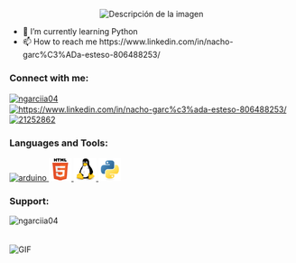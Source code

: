 <p align="center">
  <img src="https://i.imgur.com/1ytMCRK.jpeg" alt="Descripción de la imagen" width="800">
</p>

<ul>
  <li>🌱 I’m currently learning Python</li>
  <li>📫 How to reach me https://www.linkedin.com/in/nacho-garc%C3%ADa-esteso-806488253/</li>
</ul>

<h3 align="left">Connect with me:</h3>
<p align="left">
<a href="https://twitter.com/ngarciia04" target="blank"><img align="center" src="https://raw.githubusercontent.com/rahuldkjain/github-profile-readme-generator/master/src/images/icons/Social/twitter.svg" alt="ngarciia04" height="30" width="40" /></a>
<a href="https://linkedin.com/in/https://www.linkedin.com/in/nacho-garc%c3%ada-esteso-806488253/" target="blank"><img align="center" src="https://raw.githubusercontent.com/rahuldkjain/github-profile-readme-generator/master/src/images/icons/Social/linked-in-alt.svg" alt="https://www.linkedin.com/in/nacho-garc%c3%ada-esteso-806488253/" height="30" width="40" /></a>
<a href="https://stackoverflow.com/users/21252862" target="blank"><img align="center" src="https://raw.githubusercontent.com/rahuldkjain/github-profile-readme-generator/master/src/images/icons/Social/stack-overflow.svg" alt="21252862" height="30" width="40" /></a>
</p>

<h3 align="left">Languages and Tools:</h3>
<p align="left"> <a href="https://www.arduino.cc/" target="_blank" rel="noreferrer"> <img src="https://cdn.worldvectorlogo.com/logos/arduino-1.svg" alt="arduino" width="40" height="40"/> </a> <a href="https://www.w3.org/html/" target="_blank" rel="noreferrer"> <img src="https://raw.githubusercontent.com/devicons/devicon/master/icons/html5/html5-original-wordmark.svg" alt="html5" width="40" height="40"/> </a> <a href="https://www.linux.org/" target="_blank" rel="noreferrer"> <img src="https://raw.githubusercontent.com/devicons/devicon/master/icons/linux/linux-original.svg" alt="linux" width="40" height="40"/> </a> <a href="https://www.python.org" target="_blank" rel="noreferrer"> <img src="https://raw.githubusercontent.com/devicons/devicon/master/icons/python/python-original.svg" alt="python" width="40" height="40"/> </a> </p>

<h3 align="left">Support:</h3>
<p><a href="https://ko-fi.com/ngarciia04"> <img align="left" src="https://cdn.ko-fi.com/cdn/kofi3.png?v=3" height="50" width="210" alt="ngarciia04" /></a></p><br><br>
<br>
<img src="https://i.imgur.com/RVCWyNI.gif" alt="GIF" width=50>
